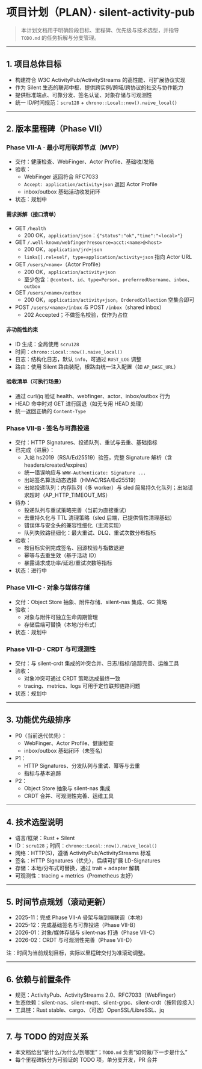 # 项目计划（PLAN）· silent-activity-pub

> 本计划文档用于明确阶段目标、里程碑、优先级与技术选型，并指导 `TODO.md` 的任务拆解与分支管理。

---

## 1. 项目总体目标

- 构建符合 W3C ActivityPub/ActivityStreams 的高性能、可扩展协议实现
- 作为 Silent 生态的联邦中枢，提供跨实例/跨域/跨协议的社交与协作能力
- 提供标准端点、可靠分发、签名认证、对象存储与可观测性
- 统一 ID/时间规范：`scru128` + `chrono::Local::now().naive_local()`

---

## 2. 版本里程碑（Phase VII）

### Phase VII-A · 最小可用联邦节点（MVP）
- 交付：健康检查、WebFinger、Actor Profile、基础收/发箱
- 验收：
  - WebFinger 返回符合 RFC7033
  - `Accept: application/activity+json` 返回 Actor Profile
  - inbox/outbox 基础活动收发闭环
- 状态：规划中

#### 需求拆解（接口清单）

- GET `/health`
  - 200 OK，`application/json`：`{"status":"ok","time":"<local>"}`
- GET `/.well-known/webfinger?resource=acct:<name>@<host>`
  - 200 OK，`application/jrd+json`
  - `links[].rel=self`，`type=application/activity+json` 指向 Actor URL
- GET `/users/<name>`（Actor Profile）
  - 200 OK，`application/activity+json`
  - 至少包含：`@context`、`id`、`type=Person`、`preferredUsername`、`inbox`、`outbox`
- GET `/users/<name>/outbox`
  - 200 OK，`application/activity+json`，`OrderedCollection` 空集合即可
- POST `/users/<name>/inbox` 与 POST `/inbox`（shared inbox）
  - 202 Accepted；不做签名校验，仅作为占位

#### 非功能性约束

- ID 生成：全局使用 `scru128`
- 时间：`chrono::Local::now().naive_local()`
- 日志：结构化日志，默认 `info`，可通过 `RUST_LOG` 调整
- 路由：使用 Silent 路由装配，根路由统一注入配置（如 `AP_BASE_URL`）

#### 验收清单（可执行场景）

- 通过 curl/jq 验证 health、webfinger、actor、inbox/outbox 行为
- HEAD 命中时对 GET 进行回退（如无专用 HEAD 处理）
- 统一返回正确的 `Content-Type`

### Phase VII-B · 签名与可靠投递
- 交付：HTTP Signatures、投递队列、重试与去重、基础指标
- 已完成（进展）：
  - 入站 hs2019（RSA/Ed25519）验签，完整 Signature 解析（含 headers/created/expires）
  - 统一错误响应与 `WWW-Authenticate: Signature ...`
  - 出站签名算法动态选择（HMAC/RSA/Ed25519）
  - 出站投递队列：内存队列（多 worker）与 sled 简易持久化队列；出站请求超时（AP_HTTP_TIMEOUT_MS）
- 待办：
  - 投递队列与重试策略完善（当前为直接重试）
  - 去重持久化与 TTL 清理策略（sled 后端，已提供惰性清理基础）
  - 错误体与安全头的兼容性细化（主流实现）
  - 队列失败路径细化：最大重试、DLQ、重试次数分布指标
- 验收：
  - 按目标实例完成签名、回源校验与指数退避
  - 幂等与去重生效（基于活动 ID）
  - 暴露请求成功率/延迟/重试次数等指标
- 状态：进行中

### Phase VII-C · 对象与媒体存储
- 交付：Object Store 抽象、附件存储、silent-nas 集成、GC 策略
- 验收：
  - 对象与附件可独立生命周期管理
  - 存储后端可替换（本地/分布式）
- 状态：规划中

### Phase VII-D · CRDT 与可观测性
- 交付：与 silent-crdt 集成的冲突合并、日志/指标/追踪完善、运维工具
- 验收：
  - 对象冲突可通过 CRDT 策略达成最终一致
  - tracing、metrics、logs 可用于定位联邦链路问题
- 状态：规划中

---

## 3. 功能优先级排序

- P0（当前迭代优先）：
  - WebFinger、Actor Profile、健康检查
  - inbox/outbox 基础闭环（未签名）
- P1：
  - HTTP Signatures、分发队列与重试、幂等与去重
  - 指标与基本追踪
- P2：
  - Object Store 抽象与 silent-nas 集成
  - CRDT 合并、可观测性完善、运维工具

---

## 4. 技术选型说明

- 语言/框架：Rust + Silent
- ID：`scru128`；时间：`chrono::Local::now().naive_local()`
- 网络：HTTP(S)，遵循 ActivityPub/ActivityStreams 标准
- 签名：HTTP Signatures（优先），后续可扩展 LD-Signatures
- 存储：本地/分布式可替换，通过 trait + adapter 解耦
- 可观测性：tracing + metrics（Prometheus 友好）

---

## 5. 时间节点规划（滚动更新）

- 2025-11：完成 Phase VII-A 骨架与端到端联调（本地）
- 2025-12：完成基础签名与可靠投递（Phase VII-B）
- 2026-01：对象/媒体存储与 silent-nas 打通（Phase VII-C）
- 2026-02：CRDT 与可观测性完善（Phase VII-D）

注：时间为当前规划目标，实际以里程碑交付为准滚动调整。

---

## 6. 依赖与前置条件

- 规范：ActivityPub、ActivityStreams 2.0、RFC7033（WebFinger）
- 生态依赖：silent-nas、silent-mqtt、silent-grpc、silent-crdt（按阶段接入）
- 工具链：Rust stable、cargo、（可选）OpenSSL/LibreSSL、jq

---

## 7. 与 TODO 的对应关系

- 本文档给出“是什么/为什么/到哪里”；`TODO.md` 负责“如何做/下一步是什么”
- 每个里程碑拆分为可验证的 TODO 项，单分支开发，PR 合并
